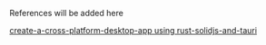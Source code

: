 References will be added here

[create-a-cross-platform-desktop-app using rust-solidjs-and-tauri](https://dev.to/logrocket/rust-solidjs-and-tauri-create-a-cross-platform-desktop-app-5375)
